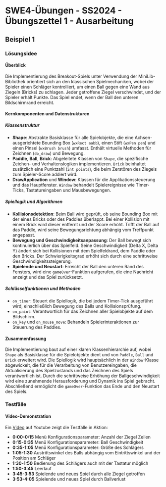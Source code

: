 # **SWE4-Übungen - SS2024 - Übungszettel 1 - Ausarbeitung**

## **Beispiel 1**

### **Lösungsidee**

#### Überblick

Die Implementierung des Breakout-Spiels unter Verwendung der MiniLib-Bibliothek orientiert sich an den klassischen Spielmechaniken, wobei der Spieler einen Schläger kontrolliert, um einen Ball gegen eine Wand aus Ziegeln (Bricks) zu schlagen. Jeder getroffene Ziegel verschwindet, und der Spieler erhält Punkte. Das Spiel endet, wenn der Ball den unteren Bildschirmrand erreicht.

#### Kernkomponenten und Datenstrukturen

##### Klassenstruktur

- **Shape**: Abstrakte Basisklasse für alle Spielobjekte, die eine Achsen-ausgerichtete Bounding Box (`wxRect aabb`), einen Stift (`wxPen pen`) und einen Pinsel (`wxBrush brush`) umfasst. Enthält virtuelle Methoden für Zeichnen (`do_draw`) und Bewegung.
- **Paddle**, **Ball**, **Brick**: Abgeleitete Klassen von `Shape`, die spezifische Zeichen- und Verhaltenslogiken implementieren. `Brick` beinhaltet zusätzlich eine Punktzahl (`int points`), die beim Zerstören des Ziegels zum Spieler-Score addiert wird.
- **DrawApplication** und **Window**: Klassen für die Applikationssteuerung und das Hauptfenster. `Window` behandelt Spielereignisse wie Timer-Ticks, Tastatureingaben und Mausbewegungen.

##### Spiellogik und Algorithmen

- **Kollisionsdetektion**: Beim Ball wird geprüft, ob seine Bounding Box mit der eines Bricks oder des Paddles überlappt. Bei einer Kollision mit einem Brick wird dieser entfernt und der Score erhöht. Trifft der Ball auf das Paddle, wird seine Bewegungsrichtung abhängig vom Treffpunkt angepasst.
- **Bewegung und Geschwindigkeitsanpassung**: Der Ball bewegt sich kontinuierlich über das Spielfeld. Seine Geschwindigkeit (Delta X, Delta Y) ändert sich bei Kollisionen mit dem Spielfeldrand, dem Paddle oder den Bricks. Der Schwierigkeitsgrad erhöht sich durch eine schrittweise Geschwindigkeitssteigerung.
- **Spielende und Neustart**: Erreicht der Ball den unteren Rand des Fensters, wird eine `gameOver`-Funktion aufgerufen, die eine Nachricht anzeigt und das Spiel zurücksetzt.

##### Schlüsselfunktionen und Methoden

- `on_timer`: Steuert die Spiellogik, die bei jedem Timer-Tick ausgeführt wird, einschließlich Bewegung des Balls und Kollisionsprüfung.
- `on_paint`: Verantwortlich für das Zeichnen aller Spielobjekte auf dem Bildschirm.
- `on_key` und `on_mouse_move`: Behandeln Spielerinteraktionen zur Steuerung des Paddles.

#### Zusammenfassung

Die Implementierung baut auf einer klaren Klassenhierarchie auf, wobei `Shape` als Basisklasse für die Spielobjekte dient und von `Paddle`, `Ball` und `Brick` erweitert wird. Die Spiellogik wird hauptsächlich in der `Window`-Klasse abgewickelt, die für die Verarbeitung von Benutzereingaben, die Aktualisierung des Spielzustands und das Zeichnen des Spiels verantwortlich ist. Durch die schrittweise Erhöhung der Ballgeschwindigkeit wird eine zunehmende Herausforderung und Dynamik ins Spiel gebracht. Abschließend ermöglicht die `gameOver`-Funktion das Ende und den Neustart des Spiels.


### **Testfälle**

#### Video-Demonstration
Ein [Video](https://www.youtube.com/watch?v=IFiSJ-WxCOk) auf Youtube zeigt die Testfälle in Aktion:

- **0:00-0:15** Menü Konfigurationsparameter: Anzahl der Ziegel Zeilen
- **0:15-0:35** Menü Konfigurationsparameter: Ball Geschwindigkeit
- **0:35-1:05** Menü Konfigurationsparameter: Größe des Schlägers
- **1:05-1:30** Austrittswinkel des Balls abhängig vom Eintrittswinkel und der Position am Schläger
- **1:30-1:50** Bedienung des Schlägers auch mit der Tastatur möglich
- **1:50-3:45** Leerlauf
- **3:45-3:53** Spielende und neues Spiel durch alle Ziegel getroffen
- **3:53-4:05** Spielende und neues Spiel durch Ballverlust
